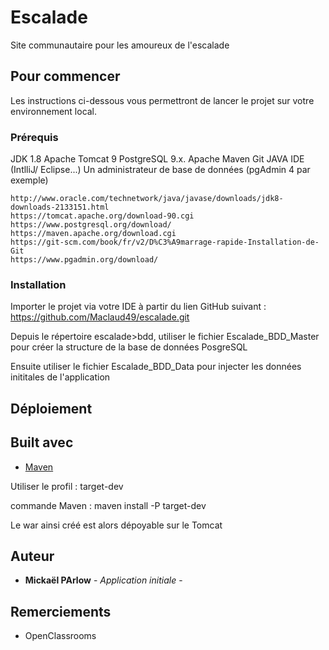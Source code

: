# Escalade

Site communautaire pour les amoureux de l'escalade

## Pour commencer

Les instructions ci-dessous vous permettront de lancer le projet sur votre environnement local.
### Prérequis

JDK 1.8
Apache Tomcat 9
PostgreSQL 9.x.
Apache Maven
Git
JAVA IDE (IntlliJ/ Eclipse...)
Un administrateur de base de données (pgAdmin 4 par exemple)


```
http://www.oracle.com/technetwork/java/javase/downloads/jdk8-downloads-2133151.html
https://tomcat.apache.org/download-90.cgi
https://www.postgresql.org/download/
https://maven.apache.org/download.cgi
https://git-scm.com/book/fr/v2/D%C3%A9marrage-rapide-Installation-de-Git
https://www.pgadmin.org/download/
```

### Installation

Importer le projet via votre IDE à partir du lien GitHub suivant :
https://github.com/Maclaud49/escalade.git

Depuis le répertoire escalade>bdd, utiliser le fichier
Escalade_BDD_Master pour créer la structure de la base de données PosgreSQL

Ensuite utiliser le fichier 
Escalade_BDD_Data pour injecter les données inititales de l'application

## Déploiement

## Built avec 

* [Maven](https://maven.apache.org/) 

Utiliser le profil : target-dev

commande Maven : maven install -P target-dev

Le war ainsi créé est alors dépoyable sur le Tomcat

## Auteur

* **Mickaël PArlow** - *Application initiale* - 

## Remerciements

* OpenClassrooms

